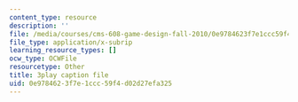 ```yaml
---
content_type: resource
description: ''
file: /media/courses/cms-608-game-design-fall-2010/0e9784623f7e1ccc59f4d02d27efa325_68556.srt
file_type: application/x-subrip
learning_resource_types: []
ocw_type: OCWFile
resourcetype: Other
title: 3play caption file
uid: 0e978462-3f7e-1ccc-59f4-d02d27efa325
---
```

